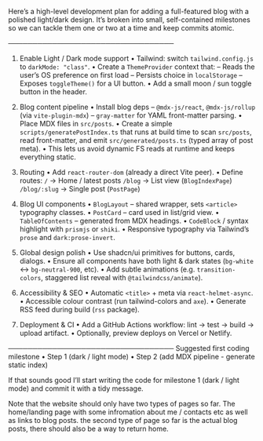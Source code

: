 Here’s a high-level development plan for adding a full-featured blog with a polished light/dark design. It’s broken into small, self-contained milestones so we can tackle them one or two at a time and keep commits atomic.

──────────────────────────────────

1. Enable Light / Dark mode support
   • Tailwind: switch `tailwind.config.js` to `darkMode: "class"`.
   • Create a `ThemeProvider` context that:
   – Reads the user’s OS preference on first load
   – Persists choice in `localStorage`
   – Exposes `toggleTheme()` for a UI button.
   • Add a small moon / sun toggle button in the header.

2. Blog content pipeline
   • Install blog deps
   – `@mdx-js/react`, `@mdx-js/rollup` (via `vite-plugin-mdx`)
   – `gray-matter` for YAML front-matter parsing.
   • Place MDX files in `src/posts`.
   • Create a simple `scripts/generatePostIndex.ts` that runs at build time to scan `src/posts`, read front-matter, and emit `src/generated/posts.ts` (typed array of post meta).
   • This lets us avoid dynamic FS reads at runtime and keeps everything static.

3. Routing
   • Add `react-router-dom` (already a direct Vite peer).
   • Define routes:
   `/` → Home / latest posts
   `/blog` → List view (`BlogIndexPage`)
   `/blog/:slug` → Single post (`PostPage`)

4. Blog UI components
   • `BlogLayout` – shared wrapper, sets `<article>` typography classes.
   • `PostCard` – card used in list/grid view.
   • `TableOfContents` – generated from MDX headings.
   • `CodeBlock` / syntax highlight with `prismjs` or `shiki`.
   • Responsive typography via Tailwind’s `prose` and `dark:prose-invert`.

5. Global design polish
   • Use shadcn/ui primitives for buttons, cards, dialogs.
   • Ensure all components have both light & dark states (`bg-white` ↔ `bg-neutral-900`, etc).
   • Add subtle animations (e.g. `transition-colors`, staggered list reveal with `@tailwindcss/animate`).

6. Accessibility & SEO
   • Automatic `<title>` + meta via `react-helmet-async`.
   • Accessible colour contrast (run tailwind-colors and `axe`).
   • Generate RSS feed during build (`rss` package).

7. Deployment & CI
   • Add a GitHub Actions workflow: lint → test → build → upload artifact.
   • Optionally, preview deploys on Vercel or Netlify.

──────────────────────────────────
Suggested first coding milestone
• Step 1 (dark / light mode)
• Step 2 (add MDX pipeline - generate static index)

If that sounds good I’ll start writing the code for milestone 1 (dark / light mode) and commit it with a tidy message.

Note that the website should only have two types of pages so far. The home/landing page with some infromation about me / contacts etc as well as links to blog posts. the second type of page so far is the actual blog posts, there should also be a way to return home.
